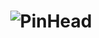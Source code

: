 <h1 align="center">
  <img src="https://cloud.githubusercontent.com/assets/423755/15917872/8cc55a9c-2db5-11e6-8440-5a8afccf75cc.png" alt="PinHead"></a>
</h1>